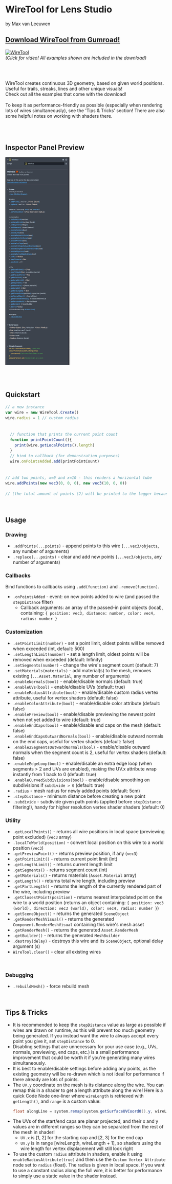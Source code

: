 # WireTool for Lens Studio
by Max van Leeuwen


## [Download WireTool from Gumroad!](https://maxvanleeuwen.gumroad.com/l/wiretool)  


[![WireTool](https://img.youtube.com/vi/JYIvN8SGf5s/0.jpg)](https://www.youtube.com/watch?v=JYIvN8SGf5s)
<br><i>(Click for video! All examples shown are included in the download)</i><br>

<br><br>

WireTool creates continuous 3D geometry, based on given world positions.
<br>Useful for trails, streaks, lines and other unique visuals!
<br>
Check out all the examples that come with the download!
<br><br>
To keep it as performance-friendly as possible (especially when rendering lots of wires simultaneously), see the 'Tips & Tricks' section! There are also some helpful notes on working with shaders there.

<br><br>

## Inspector Panel Preview

<img src="https://github.com/max-van-leeuwen/SnapLensStudio-WireTool/blob/main/WireTool%20Inspector.jpg" width="200">

<br><br>

## Quickstart

```javascript
// a new instance
var wire = new WireTool.Create()
wire.radius = 1 // custom radius


  // function that prints the current point count
  function printPointCount(){
    print(wire.getLocalPoints().length)
  }
  // bind to callback (for demonstration purposes)
  wire.onPointsAdded.add(printPointCount)


// add two points, x=0 and x=10 - this renders a horizontal tube
wire.addPoints(new vec3(0, 0, 0), new vec3(10, 0, 0))

// (the total amount of points (2) will be printed to the logger because of the callback)
```

<br>

## Usage

### Drawing

- `.addPoints(...points)` - append points to this wire (`...vec3/objects`, any number of arguments)
- `.replace(...points)` - clear and add new points (`...vec3/objects`, any number of arguments)

### Callbacks

Bind functions to callbacks using `.add(function)` and `.remove(function)`.

- `.onPointsAdded` - event: on new points added to wire (and passed the `stepDistance` filter)
  - Callback arguments: an array of the passed-in point objects (local), containing: `{ position: vec3, distance: number, color: vec4, radius: number }`

### Customization

- `.setPointLimit(number)` - set a point limit, oldest points will be removed when exceeded (int, default: 500)
- `.setLengthLimit(number)` - set a length limit, oldest points will be removed when exceeded (default: Infinity)
- `.setSegments(number)` - change the wire's segment count (default: 7)
- `.setMaterials(materials)` - add material(s) to the mesh, removes existing (`...Asset.Material`, any number of arguments)
- `.enableNormals(bool)` - enable/disable normals (default: true)
- `.enableUVs(bool)` - enable/disable UVs (default: true)
- `.enableRadiusAttribute(bool)` - enable/disable custom radius vertex attribute, useful for vertex shaders (default: false)
- `.enableColorAttribute(bool)` - enable/disable color attribute (default: false)
- `.enablePreview(bool)` - enable/disable previewing the newest point when not yet added to wire (default: true)
- `.enableEndCaps(bool)` - enable/disable end caps on the mesh (default: false)
- `.enableEndCapsOutwardNormals(bool)` - enable/disable outward normals on the end caps, useful for vertex shaders (default: false)
- `.enable2SegmentsOutwardNormals(bool)` - enable/disable outward normals when the segment count is 2, useful for vertex shaders (default: false)
- `.enableEdgeLoop(bool)` - enable/disable an extra edge loop (when segments > 2 and UVs are enabled), making the UV.x attribute wrap instantly from 1 back to 0 (default: true)
- `.enableCurvedSubdivisions(bool)` - enable/disable smoothing on subdivisions if `subdivide > 0` (default: true)
- `.radius` - mesh radius for newly added points (default: 5cm)
- `.stepDistance` - minimum distance before creating a new point
- `.subdivide` - subdivide given path points (applied before `stepDistance` filtering!), handy for higher resolution vertex shader shaders (default: 0)

### Utility

- `.getLocalPoints()` - returns all wire positions in local space (previewing point excluded) (`vec3` array)
- `.localToWorld(position)` - convert local position on this wire to a world position (`vec3`)
- `.getPreviewPoint()` - returns preview position, if any (`vec3`)
- `.getPointLimit()` - returns current point limit (int)
- `.getLengthLimit()` - returns current length limit
- `.getSegments()` - returns segment count (int)
- `.getMaterials()` - returns materials (`Asset.Material` array)
- `.getLength()` - returns total wire length, including preview
- `.getPartLength()` - returns the length of the currently rendered part of the wire, including preview
- `.getClosestPoint(position)` - returns nearest interpolated point on the wire to a world position (returns an object containing: `{ position: vec3 (world), direction: vec3 (world), color: vec4, radius: number }`)
- `.getSceneObject()` - returns the generated `SceneObject`
- `.getRenderMeshVisual()` - returns the generated `Component.RenderMeshVisual` containing this wire's mesh asset
- `.getRenderMesh()` - returns the generated `Asset.RenderMesh`
- `.getBuilder()` - returns the generated `MeshBuilder`
- `.destroy(delay)` - destroys this wire and its `SceneObject`, optional delay argument (s)
- `WireTool.clear()` - clear all existing wires

<br>

### Debugging

- `.rebuildMesh()` - force rebuild mesh

<br>

## Tips & Tricks

- It is recommended to keep the `stepDistance` value as large as possible if wires are drawn on runtime, as this will prevent too much geometry being generated. If you instead want the wire to always accept every point you give it, set `stepDistance` to 0.
- Disabling settings that are unnecessary for your use case (e.g., UVs, normals, previewing, end caps, etc.) is a small performance improvement that could be worth it if you're generating many wires simultaneously.
- It is best to enable/disable settings before adding any points, as the existing geometry will be re-drawn which is not ideal for performance if there already are lots of points.
- The `UV.y` coordinate on the mesh is its distance along the wire. You can remap this in a shader to get a length attribute along the wire! Here is a quick Code Node one-liner where `wireLength` is retrieved with `getLength()`, and `range` is a custom value:
  ```glsl
  float alongLine = system.remap(system.getSurfaceUVCoord0().y, wireLength, wireLength - range, 0., 1.);
  ```
- The UVs of the start/end caps are planar projected, and their x and y values are in different ranges so they can be separated from the rest of the mesh in shader!
  - `UV.x` is [1, 2] for the starting cap and [2, 3] for the end cap
  - `UV.y` is in range [wireLength, wireLength + 1], so shaders using the wire length for vertex displacement will still look right
- To use the custom `radius` attribute in shaders, enable it using `enableRadiusAttribute(true)` and then use the `Custom Vertex Attribute` node set to `radius` (float). The radius is given in local space. If you want to use a constant radius along the full wire, it is better for performance to simply use a static value in the shader instead.
